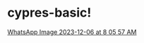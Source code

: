 # cypres-basic!
[WhatsApp Image 2023-12-06 at 8 05 57 AM](https://github.com/irviariefatul/cypres-basic/assets/90171947/ca74d9f6-db37-4590-a9ec-feb030ef2c91)
